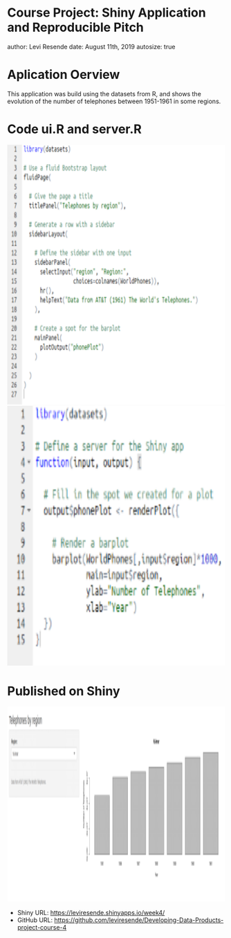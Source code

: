 Course Project: Shiny Application and Reproducible Pitch
========================================================
author: Levi Resende
date: August 11th, 2019
autosize: true

Aplication Oerview
========================================================
This application was build using the datasets from R, and shows the evolution of the number of telephones between 1951-1961 in some regions.

Code ui.R and server.R
========================================================
<div align="center">
<img src="uiR.png" width=800 height=600>
<img src="serverR.png" width=800 height=600>
</div>

Published on Shiny
========================================================
<div align="center">
<img src="pic.png" width=2200 height=450>
</div>

- Shiny URL: https://leviresende.shinyapps.io/week4/
- GitHub URL: https://github.com/leviresende/Developing-Data-Products-project-course-4
